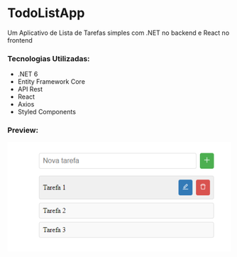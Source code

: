 # TodoListApp

Um Aplicativo de Lista de Tarefas simples com .NET no backend e React no frontend
### Tecnologias Utilizadas:
- .NET 6
- Entity Framework Core
- API Rest
- React
- Axios
- Styled Components

### Preview:
![Imagem TodoList](https://github.com/marcusvcalves/TodoListApp/blob/main/img_todolist.png)
